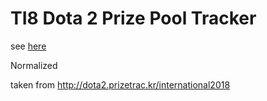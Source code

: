 # TI8 Dota 2 Prize Pool Tracker


see [here](https://sang.github.io/ti8tracker/)

Normalized

taken from http://dota2.prizetrac.kr/international2018
